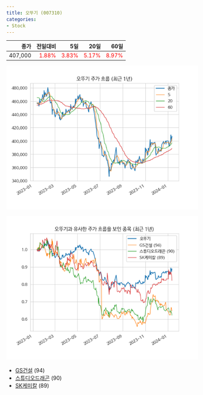 ```yaml
---
title: 오뚜기 (007310)
categories:
- Stock
---
```


|종가|전일대비|5일|20일|60일|
|---:|-------:|--:|---:|---:|
|407,000|<span style="color: red">1.88%</span>|<span style="color: red">3.83%</span>|<span style="color: red">5.17%</span>|<span style="color: red">8.97%</span>|


<!-- more -->

![007310](/assets/images/stock/007310.png)

![007310](/assets/images/stock/007310_sim.png)

- [GS건설](/006360/) (94)
- [스튜디오드래곤](/253450/) (90)
- [SK케미칼](//285130/) (89)